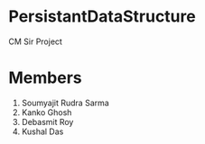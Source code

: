 # PersistantDataStructure
CM Sir Project

# Members
1. Soumyajit Rudra Sarma
2. Kanko Ghosh
3. Debasmit Roy
4. Kushal Das
